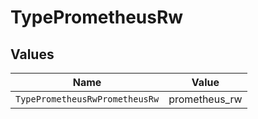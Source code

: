 # TypePrometheusRw


## Values

| Name                           | Value                          |
| ------------------------------ | ------------------------------ |
| `TypePrometheusRwPrometheusRw` | prometheus_rw                  |